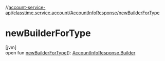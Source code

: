 //[account-service-api](../../../index.md)/[classtime.service.account](../index.md)/[AccountInfoResponse](index.md)/[newBuilderForType](new-builder-for-type.md)

# newBuilderForType

[jvm]\
open fun [newBuilderForType](new-builder-for-type.md)(): [AccountInfoResponse.Builder](-builder/index.md)
